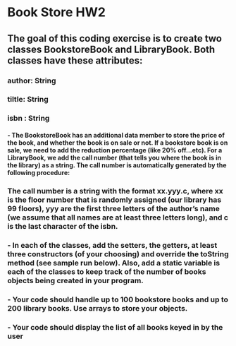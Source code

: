 # Book Store HW2
## The goal of this coding exercise is to create two classes BookstoreBook and LibraryBook. Both classes have these attributes: 
### author: String 
### tiltle:  String 
### isbn : String  
 
#### - The BookstoreBook has an additional data member to store the price of the book, and whether the book is on sale or not. If a bookstore book is on sale, we need to add the reduction percentage (like 20% off...etc). For a LibraryBook, we add the call number (that tells you where the book is in the library) as a string. The call number is automatically generated by the following procedure: 
 
 ### The call number is a string with the format xx.yyy.c, where xx is the floor number that is randomly assigned (our library has 99 floors), yyy are the first three letters of the author’s name (we assume that all names are at least three letters long), and c is the last character of the isbn.  
 
### - In each of the classes, add the setters, the getters, at least three constructors (of your choosing) and override the toString method (see sample run below). Also, add a static variable is each of the classes to keep track of the number of books objects being created in your program. 
 
### - Your code should handle up to 100 bookstore books and up to 200 library books. Use arrays to store your objects. 
 
### - Your code should display the list of all books keyed in by the user 